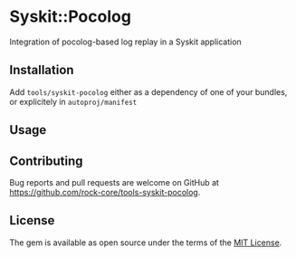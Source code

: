 # Syskit::Pocolog

Integration of pocolog-based log replay in a Syskit application

## Installation

Add `tools/syskit-pocolog` either as a dependency of one of your bundles, or
explicitely in `autoproj/manifest`

## Usage

## Contributing

Bug reports and pull requests are welcome on GitHub at https://github.com/rock-core/tools-syskit-pocolog.

## License

The gem is available as open source under the terms of the [MIT License](http://opensource.org/licenses/MIT).

